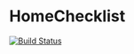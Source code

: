 # HomeChecklist

[![Build Status](https://codejanitor.dynu.net/jenkins/buildStatus/icon?job=HomeChecklist/master)](https://codejanitor.dynu.net/jenkins/job/HomeChecklist/master)